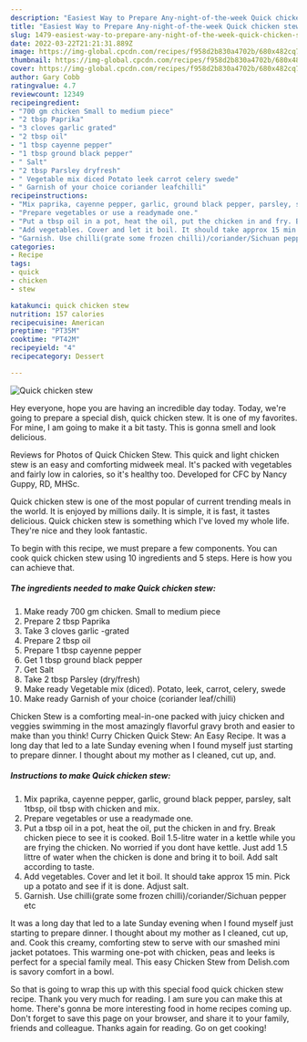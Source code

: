 ```yaml
---
description: "Easiest Way to Prepare Any-night-of-the-week Quick chicken stew"
title: "Easiest Way to Prepare Any-night-of-the-week Quick chicken stew"
slug: 1479-easiest-way-to-prepare-any-night-of-the-week-quick-chicken-stew
date: 2022-03-22T21:21:31.889Z
image: https://img-global.cpcdn.com/recipes/f958d2b830a4702b/680x482cq70/quick-chicken-stew-recipe-main-photo.jpg
thumbnail: https://img-global.cpcdn.com/recipes/f958d2b830a4702b/680x482cq70/quick-chicken-stew-recipe-main-photo.jpg
cover: https://img-global.cpcdn.com/recipes/f958d2b830a4702b/680x482cq70/quick-chicken-stew-recipe-main-photo.jpg
author: Gary Cobb
ratingvalue: 4.7
reviewcount: 12349
recipeingredient:
- "700 gm chicken Small to medium piece"
- "2 tbsp Paprika"
- "3 cloves garlic grated"
- "2 tbsp oil"
- "1 tbsp cayenne pepper"
- "1 tbsp ground black pepper"
- " Salt"
- "2 tbsp Parsley dryfresh"
- " Vegetable mix diced Potato leek carrot celery swede"
- " Garnish of your choice coriander leafchilli"
recipeinstructions:
- "Mix paprika, cayenne pepper, garlic, ground black pepper, parsley, salt 1tbsp, oil tbsp with chicken and mix."
- "Prepare vegetables or use a readymade one."
- "Put a tbsp oil in a pot, heat the oil, put the chicken in and fry. Break chicken piece to see it is cooked. Boil 1.5-litre water in a kettle while you are frying the chicken. No worried if you dont have kettle. Just add 1.5 littre of water when the chicken is done and bring it to boil. Add salt according to taste."
- "Add vegetables. Cover and let it boil. It should take approx 15 min. Pick up a potato and see if it is done. Adjust salt."
- "Garnish. Use chilli(grate some frozen chilli)/coriander/Sichuan pepper etc"
categories:
- Recipe
tags:
- quick
- chicken
- stew

katakunci: quick chicken stew 
nutrition: 157 calories
recipecuisine: American
preptime: "PT35M"
cooktime: "PT42M"
recipeyield: "4"
recipecategory: Dessert

---
```



![Quick chicken stew](https://img-global.cpcdn.com/recipes/f958d2b830a4702b/680x482cq70/quick-chicken-stew-recipe-main-photo.jpg)

Hey everyone, hope you are having an incredible day today. Today, we're going to prepare a special dish, quick chicken stew. It is one of my favorites. For mine, I am going to make it a bit tasty. This is gonna smell and look delicious.

Reviews for Photos of Quick Chicken Stew. This quick and light chicken stew is an easy and comforting midweek meal. It&#39;s packed with vegetables and fairly low in calories, so it&#39;s healthy too. Developed for CFC by Nancy Guppy, RD, MHSc.

Quick chicken stew is one of the most popular of current trending meals in the world. It is enjoyed by millions daily. It is simple, it is fast, it tastes delicious. Quick chicken stew is something which I've loved my whole life. They're nice and they look fantastic.


To begin with this recipe, we must prepare a few components. You can cook quick chicken stew using 10 ingredients and 5 steps. Here is how you can achieve that.

<!--inarticleads1-->

##### The ingredients needed to make Quick chicken stew:

1. Make ready 700 gm chicken. Small to medium piece
1. Prepare 2 tbsp Paprika
1. Take 3 cloves garlic -grated
1. Prepare 2 tbsp oil
1. Prepare 1 tbsp cayenne pepper
1. Get 1 tbsp ground black pepper
1. Get  Salt
1. Take 2 tbsp Parsley (dry/fresh)
1. Make ready  Vegetable mix (diced). Potato, leek, carrot, celery, swede
1. Make ready  Garnish of your choice (coriander leaf/chilli)


Chicken Stew is a comforting meal-in-one packed with juicy chicken and veggies swimming in the most amazingly flavorful gravy broth and easier to make than you think! Curry Chicken Quick Stew: An Easy Recipe. It was a long day that led to a late Sunday evening when I found myself just starting to prepare dinner. I thought about my mother as I cleaned, cut up, and. 

<!--inarticleads2-->

##### Instructions to make Quick chicken stew:

1. Mix paprika, cayenne pepper, garlic, ground black pepper, parsley, salt 1tbsp, oil tbsp with chicken and mix.
1. Prepare vegetables or use a readymade one.
1. Put a tbsp oil in a pot, heat the oil, put the chicken in and fry. Break chicken piece to see it is cooked. Boil 1.5-litre water in a kettle while you are frying the chicken. No worried if you dont have kettle. Just add 1.5 littre of water when the chicken is done and bring it to boil. Add salt according to taste.
1. Add vegetables. Cover and let it boil. It should take approx 15 min. Pick up a potato and see if it is done. Adjust salt.
1. Garnish. Use chilli(grate some frozen chilli)/coriander/Sichuan pepper etc


It was a long day that led to a late Sunday evening when I found myself just starting to prepare dinner. I thought about my mother as I cleaned, cut up, and. Cook this creamy, comforting stew to serve with our smashed mini jacket potatoes. This warming one-pot with chicken, peas and leeks is perfect for a special family meal. This easy Chicken Stew from Delish.com is savory comfort in a bowl. 

So that is going to wrap this up with this special food quick chicken stew recipe. Thank you very much for reading. I am sure you can make this at home. There's gonna be more interesting food in home recipes coming up. Don't forget to save this page on your browser, and share it to your family, friends and colleague. Thanks again for reading. Go on get cooking!
